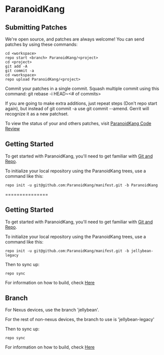 ParanoidKang
===============

Submitting Patches
------------------
We're open source, and patches are always welcome!
You can send patches by using these commands:

    cd <workspace>
    repo start <branch> ParanoidKang/<project>
    cd <project>
    git add -A
    git commit -a
    cd <workspace>
    repo upload ParanoidKang/<project>

Commit your patches in a single commit. Squash multiple commit using this command: git rebase -i HEAD~<# of commits>

If you are going to make extra additions, just repeat steps (Don't repo start again), but instead of git commit -a
use git commit --amend. Gerrit will recognize it as a new patchset.

To view the status of your and others patches, visit [ParanoidKang Code Review](http://review.paranoid-rom.com/)


Getting Started
---------------

To get started with ParanoidKang, you'll need to get
familiar with [Git and Repo](http://source.android.com/source/initializing.html).

To initialize your local repository using the ParanoidKang trees, use a command like this:

    repo init -u git@github.com:ParanoidKang/manifest.git -b ParanoidKang
===============

Getting Started
---------------

To get started with ParanoidKang, you'll need to get
familiar with [Git and Repo](http://source.android.com/source/initializing.html).

To initialize your local repository using the ParanoidKang trees, use a command like this:

    repo init -u git@github.com:ParanoidKang/manifest.git -b jellybean-legacy

Then to sync up:

    repo sync

For information on how to build, check [Here](https://github.com/ParanoidKang/paranoid)


Branch
------

For Nexus devices, use the branch 'jellybean'.

For the rest of non-nexus devices, the branch to use is 'jellybean-legacy'


Then to sync up:

    repo sync

For information on how to build, check [Here](https://github.com/ParanoidKang/paranoid)
